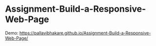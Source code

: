 # Assignment-Build-a-Responsive-Web-Page

Demo:
https://pallavibhakare.github.io/Assignment-Build-a-Responsive-Web-Page/
